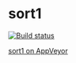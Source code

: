 # sort1

[![Build status](https://ci.appveyor.com/api/projects/status/5rod4552xtfep5nv?svg=true)](https://ci.appveyor.com/api/projects/status/5rod4552xtfep5nv)

[sort1 on AppVeyor](https://ci.appveyor.com/project/andreas271828/sort1)
